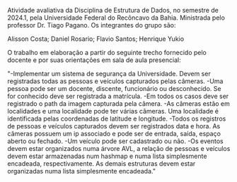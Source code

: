 Atividade avaliativa da Disciplina de Estrutura de Dados, no semestre de 2024.1, pela Universidade Federal do Recôncavo da Bahia. Ministrada pelo professor Dr. Tiago Pagano.
Os integrantes do grupo são: 

Alisson Costa;
Daniel Rosario; 
Flavio Santos;
Henrique Yukio

O trabalho em elaboração a partir do seguinte trecho fornecido pelo docente e por suas orientações em sala de aula presencial:

"-Implementar um sistema de segurança da Universidade. Devem ser registradas todas as pessoas e veículos capturados pelas câmeras. 
-Uma pessoa pode ser um docente, discente, funcionário ou desconhecido. Se for conhecido deve ser registrada a matrícula. 
-Em todos os casos deve ser registrado o path da imagem capturada pela câmera.
-As câmeras estão em localidades e uma localidade pode ter várias câmeras. Uma localidade é identificada pelas coordenadas de latitude e longitude.
-Todos os registros de pessoas e veículos capturados devem ser registrados data e hora. As câmeras possuem um ip associado e pode ser de entrada, saída, espaço aberto ou fechado. 
-Um veículo pode ser cadastrado ou não.
-Os eventos devem estar organizados numa árvore AVL, a relação de pessoas e veículos devem estar armazenadas num hashmap e numa lista simplesmente encadeada, respectivamente. As demais estruturas devem estar organizadas numa lista simplesmente encadeada."
